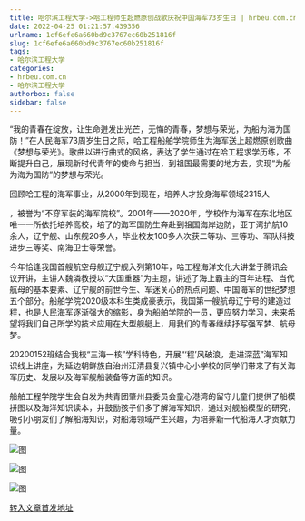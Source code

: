 ```yaml
---
title: 哈尔滨工程大学->哈工程师生超燃原创战歌庆祝中国海军73岁生日 | hrbeu.com.cn
date: 2022-04-25 01:21:57.439356
urlname: 1cf6efe6a660bd9c3767ec60b251816f
slug: 1cf6efe6a660bd9c3767ec60b251816f
tags: 
- 哈尔滨工程大学
categories:
- hrbeu.com.cn
- 哈尔滨工程大学
authorbox: false
sidebar: false
---
```

  

“我的青春在绽放，让生命迸发出光芒，无悔的青春，梦想与荣光，为船为海为国防！”在人民海军73周岁生日之际，哈工程船舶学院师生为海军送上超燃原创歌曲《梦想与荣光》。歌曲以进行曲式的风格，表达了学生通过在哈工程求学历练，不断提升自己，展现新时代青年的使命与担当，到祖国最需要的地方去，实现“为船为海为国防”的梦想与荣光。

回顾哈工程的海军事业，从2000年到现在，培养人才投身海军领域2315人
<!--more-->
，被誉为“不穿军装的海军院校”。2001年——2020年，学校作为海军在东北地区唯一一所依托培养高校，培了的海军国防生奔赴到祖国海岸边防，亚丁湾护航10余人，辽宁舰、山东舰20多人，毕业校友100多人次获二等功、三等功、军队科技进步三等奖、南海卫士等荣誉。

今年恰逢我国首艘航空母舰辽宁舰入列第10年，哈工程海洋文化大讲堂于腾讯会议开讲，主讲人魏潾教授以“大国重器”为主题，讲述了海上霸主的百年进程、当代航母的基本要素、辽宁舰的前世今生、军迷关心的热点问题、中国海军的世纪梦想五个部分。船舶学院2020级本科生类成豪表示，我国第一艘航母辽宁号的建造过程，也是人民海军逐渐强大的缩影，身为船舶学院的一员，更应努力学习，未来希望将我们自己所学的技术应用在大型舰艇上，用我们的青春继续抒写强军梦、航母梦。

20200152班结合我校“三海一核”学科特色，开展“‘程’风破浪，走进深蓝”海军知识线上讲座，为延边朝鲜族自治州汪清县复兴镇中心小学校的同学们带来了有关海军历史、发展以及海军舰船装备等方面的知识。

船舶工程学院学生会自发为共青团肇州县委员会童心港湾的留守儿童们提供了船模拼图以及海洋知识读本，并鼓励孩子们多了解海军知识，通过对舰船模型的研究，吸引小朋友们了解船海知识，对船海领域产生兴趣，为培养新一代船海人才贡献力量。

![图](http://gongxue.cn/__local/F/42/DD/E13A5CF8E926847F19F97EDDEE4_F1AFCEAA_26DA4.jpg)

![图](http://gongxue.cn/__local/9/8A/E6/C54C32DFC6952D5F9A7F756E42B_CAF848E9_2CC6E.jpg)

![图](http://gongxue.cn/__local/C/60/44/ED0EE319E215C244BCA1ADE558A_EA1FEC0B_12496.jpg)

[转入文章首发地址](http://gongxue.cn/info/1015/70431.htm)